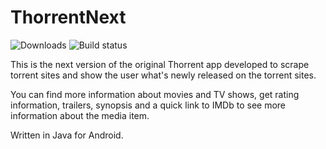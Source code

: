 # ThorrentNext

![Downloads](https://img.shields.io/badge/downloads-10-brightgreen.svg)
![Build status](https://travis-ci.org/yonifra/ThorrentNext.svg?branch=master)

This is the next version of the original Thorrent app developed to scrape torrent sites and show the user what's newly released on the torrent sites.

You can find more information about movies and TV shows, get rating information, trailers, synopsis and a quick link to IMDb to see more information about the media item.

Written in Java for Android.



